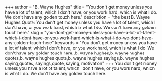 +++
author = "B. Wayne Hughes"
title = "You don't get money unless you have a lot of talent, which I don't have, or you work hard, which is what I do. We don't have any golden touch here."
description = "the best B. Wayne Hughes Quote: You don't get money unless you have a lot of talent, which I don't have, or you work hard, which is what I do. We don't have any golden touch here."
slug = "you-dont-get-money-unless-you-have-a-lot-of-talent-which-i-dont-have-or-you-work-hard-which-is-what-i-do-we-dont-have-any-golden-touch-here"
keywords = "You don't get money unless you have a lot of talent, which I don't have, or you work hard, which is what I do. We don't have any golden touch here.,b. wayne hughes,b. wayne hughes quotes,b. wayne hughes quote,b. wayne hughes sayings,b. wayne hughes saying,quotes, sayings,quote, saying, motivation"
+++
You don't get money unless you have a lot of talent, which I don't have, or you work hard, which is what I do. We don't have any golden touch here.
